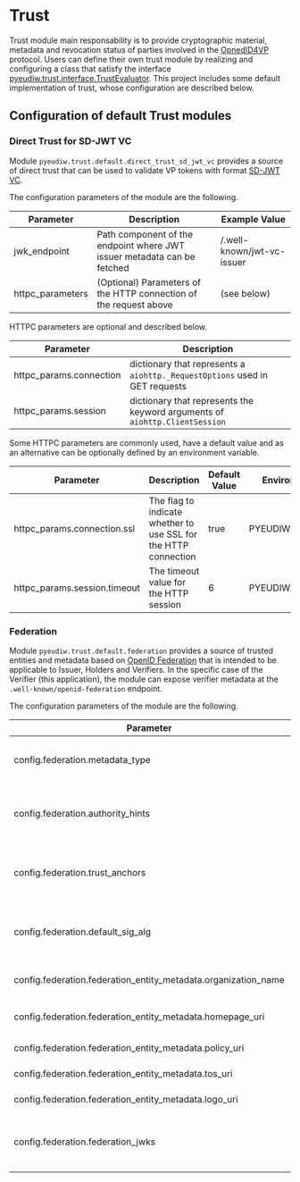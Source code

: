 # Trust 

Trust module main responsability is to provide cryptographic material, metadata and revocation status of parties involved in the [OpnedID4VP](https://openid.net/specs/openid-4-verifiable-presentations-1_0.html) protocol.
Users can define their own trust module by realizing and configuring a class that satisfy the interface [pyeudiw.trust.interface.TrustEvaluator](/pyeudiw/trust/interface.py).
This project includes some default implementation of trust, whose configuration are described below.

## Configuration of default Trust modules

### Direct Trust for SD-JWT VC

Module `pyeudiw.trust.default.direct_trust_sd_jwt_vc` provides a source of direct trust that can be used to validate VP tokens with format [SD-JWT VC](https://www.ietf.org/archive/id/draft-ietf-oauth-sd-jwt-vc-05.html).

The configuration parameters of the module are the following.

| Parameter        | Description                                                             | Example Value              |
| ---------------- | ----------------------------------------------------------------------- | -------------------------- |
| jwk_endpoint     | Path component of the endpoint where JWT issuer metadata can be fetched | /.well-known/jwt-vc-issuer |
| httpc_parameters | (Optional) Parameters of the HTTP connection of the request above       | (see below)                |

HTTPC parameters are optional and described below.

| Parameter               | Description                                                                 |
| ----------------------- | --------------------------------------------------------------------------- |
| httpc_params.connection | dictionary that represents a `aiohttp._RequestOptions` used in GET requests |
| httpc_params.session    | dictionary that represents the keyword arguments of `aiohttp.ClientSession` |

Some HTTPC parameters are commonly used, have a default value and as an alternative can be optionally defined by an environment variable.

| Parameter                    | Description                                                     | Default Value | Environment Variable  |
| ---------------------------- | --------------------------------------------------------------- | ------------- | --------------------- |
| httpc_params.connection.ssl  | The flag to indicate whether to use SSL for the HTTP connection | true          | PYEUDIW_HTTPC_SSL     |
| httpc_params.session.timeout | The timeout value for the HTTP session                          | 6             | PYEUDIW_HTTPC_TIMEOUT |

### Federation

Module `pyeudiw.trust.default.federation` provides a source of trusted entities and metadata based on [OpenID Federation](https://openid.net/specs/openid-federation-1_0.html) that is intended to be applicable to Issuer, Holders and Verifiers. In the specific case of the Verifier (this application), the module can expose verifier metadata at the `.well-known/openid-federation` endpoint.

The configuration parameters of the module are the following.


| Parameter                                                      | Description                                               | Example Value                                                            |
| -------------------------------------------------------------- | --------------------------------------------------------- | ------------------------------------------------------------------------ |
| config.federation.metadata_type                                | The type of metadata to use for the federation            | wallet_relying_party                                                     |
| config.federation.authority_hints                              | The list of authority hints to use for the federation     | [http://127.0.0.1:10000]                                                 |
| config.federation.trust_anchors                                | The list of trust anchors to use for the federation       | [http://127.0.0.1:10000]                                                 |
| config.federation.default_sig_alg                              | The default signature algorithm to use for the federation | RS256                                                                    |
| config.federation.federation_entity_metadata.organization_name | The organization name                                     | Developers Italia SATOSA OpenID4VP backend policy_uri, tos_uri, logo_uri |
| config.federation.federation_entity_metadata.homepage_uri      | The URI of the homepage                                   | https://developers.italia.it                                             |
| config.federation.federation_entity_metadata.policy_uri        | The URI of the policy                                     | https://developers.italia.it/policy.html                                 |
| config.federation.federation_entity_metadata.tos_uri           | The URI of the TOS                                        | https://developers.italia.it/tos.html                                    |
| config.federation.federation_entity_metadata.logo_uri          | The URI of the logo                                       | https://developers.italia.it/assets/icons/logo-it.svg                    |
| config.federation.federation_jwks                              | The list of (private) JSON Web Keys for the federation    |                                                                          |
